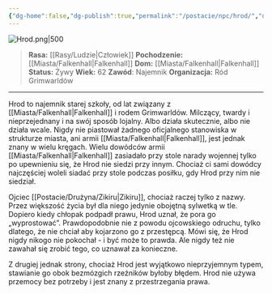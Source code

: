```yaml
---
{"dg-home":false,"dg-publish":true,"permalink":"/postacie/npc/hrod/","dgPassFrontmatter":true}
---
```


![Hrod.png|500](/img/user/Vault/Grafiki/NPC/Hrod.png)

> **Rasa:** [[Rasy/Ludzie\|Człowiek]]
> **Pochodzenie:** [[Miasta/Falkenhall\|Falkenhall]]
> **Dom:** [[Miasta/Falkenhall\|Falkenhall]]
> **Status:** Żywy
> **Wiek:** 62
> **Zawód**: Najemnik
> **Organizacja:** Ród Grimwarldów

---

Hrod to najemnik starej szkoły, od lat związany z [[Miasta/Falkenhall\|Falkenhall]] i rodem Grimwarldów. Milczący, twardy i nieprzejednany i na swój sposób lojalny. Albo działa skutecznie, albo nie działa wcale. Nigdy nie piastował żadnego oficjalnego stanowiska w strukturze miasta, ani armii [[Miasta/Falkenhall\|Falkenhall]], jest jednak znany w wielu kręgach. Wielu dowódców armii [[Miasta/Falkenhall\|Falkenhall]] zasiadało przy stole narady wojennej tylko po upewnieniu się, że Hrod nie siedzi przy innym. Chociaż ci sami dowódcy najczęściej woleli siadać przy stole podczas posiłku, gdy Hrod przy nim nie siedział.

Ojciec [[Postacie/Drużyna/Zikiru\|Zikiru]], chociaż raczej tylko z nazwy. Przez większość życia był dla niego jedynie obojętną sylwetką w tle. Dopiero kiedy chłopak podpadł prawu, Hrod uznał, że pora go „wyprostować”. Prawdopodobnie nie z powodu ojcowskiego odruchu, tylko dlatego, że nie chciał aby kojarzono go z przestępcą. Mówi się, że Hrod nigdy nikogo nie pokochał - i być może to prawda. Ale nigdy też nie zawahał się zrobić tego, co uznawał za konieczne.

Z drugiej jednak strony, chociaż Hrod jest wyjątkowo nieprzyjemnym typem, stawianie go obok bezmózgich rzeźników byłoby błędem. Hrod nie używa przemocy bez potrzeby i jest znany z przestrzegania prawa.
